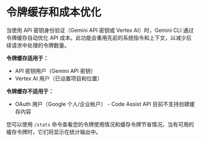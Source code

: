 # 令牌缓存和成本优化

当使用 API 密钥身份验证（Gemini API 密钥或 Vertex AI）时，Gemini CLI 通过令牌缓存自动优化 API 成本。此功能会重用先前的系统指令和上下文，以减少后续请求中处理的令牌数量。

**令牌缓存适用于：**

- API 密钥用户（Gemini API 密钥）
- Vertex AI 用户（已设置项目和位置）

**令牌缓存不适用于：**

- OAuth 用户（Google 个人/企业帐户） - Code Assist API 目前不支持创建缓存内容

您可以使用 `/stats` 命令查看您的令牌使用情况和缓存令牌节省情况。当有可用的缓存令牌时，它们将显示在统计输出中。 